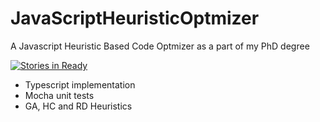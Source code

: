 # JavaScriptHeuristicOptmizer

A Javascript Heuristic Based Code Optmizer as a part of my PhD degree

[![Stories in Ready](https://badge.waffle.io/ffarzat/JavaScriptHeuristicOptmizer.svg?label=ready&title=Ready)](http://waffle.io/ffarzat/JavaScriptHeuristicOptmizer)

* Typescript implementation
* Mocha unit tests
* GA, HC and RD Heuristics
